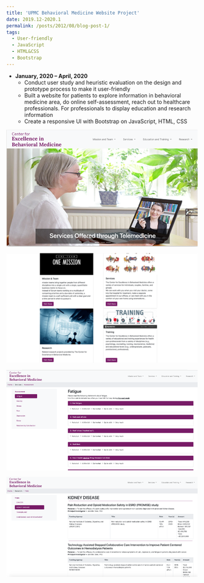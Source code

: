 ```yaml
---
title: 'UPMC Behavioral Medicine Website Project'
date: 2019.12-2020.1
permalink: /posts/2012/08/blog-post-1/
tags:
  - User-friendly
  - JavaScript
  - HTML&CSS
  - Bootstrap
---
```


* **January, 2020 – April, 2020** 
    * Conduct user study and heuristic evaluation on the design and prototype process to make it user-friendly
    * Built a website for patients to explore information in behavioral medicine area, do online self-assessment, reach out to healthcare professionals. For professionals to display education and research information
    * Create a responsive UI with Bootstrap on JavaScript, HTML, CSS

![alt text](/images/upmc1.png)

![alt text](/images/upmc2.png)

![alt text](/images/upmc4.png)

![alt text](/images/upmc7.png)



